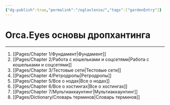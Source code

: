 ```yaml
---
{"dg-publish":true,"permalink":"/oglavlenie/","tags":["gardenEntry"]}
---
```



# Orca.Eyes основы дропхантинга
---
1. [[Pages/Chapter 1/Фундамент\|Фундамент]]
2. [[Pages/Chapter 2/Работа с кошельками и соцсетями\|Работа с кошельками и соцсетями]]
3. [[Pages/Chapter 3/Тестовые сети\|Тестовые сети]]
4. [[Pages/Chapter 4/Ретродропы\|Ретродропы]]
5. [[Pages/Chapter 5/Все о нодах\|Все о нодах]]
6. [[Pages/Chapter 6/Все о хостингах\|Все о хостингах]]
7. [[Pages/Chapter 7/Мультиаккаунтинг\|Мультиаккаунтинг]]
8. [[Pages/Dictionary/Словарь терминов\|Словарь терминов]]